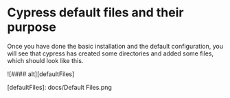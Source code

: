 # Cypress default files and their purpose

Once you have done the basic installation and the default configuration, you will see that cypress has created some directories and added some files, which should look like this.

![#### alt][defaultFiles]

[defaultFiles]: docs/Default Files.png